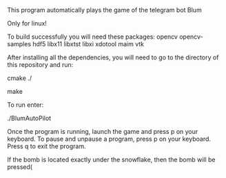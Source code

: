 This program automatically plays the game of the telegram bot Blum

Only for linux!

To build successfully you will need these packages:
opencv
opencv-samples
hdf5
libx11
libxtst
libxi
xdotool
maim
vtk

After installing all the dependencies, you will need to go to the directory of this repository and run:

cmake ./

make

To run enter:

./BlumAutoPilot


Once the program is running, launch the game and press p on your keyboard. To pause and unpause a program, press p on your keyboard. Press q to exit the program.

If the bomb is located exactly under the snowflake, then the bomb will be pressed(
